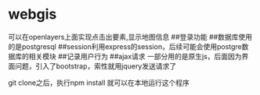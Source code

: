 # webgis
可以在openlayers上面实现点击出要素,显示地图信息
##登录功能
##数据库使用的是postgresql
##session利用express的session，后续可能会使用postgre数据库的相关模块
##记录用户行为
##ajax请求
一部分用的是原生js，后面因为界面问题，引入了bootstrap，索性就用jquery发送请求了

git clone之后，执行npm install 就可以在本地运行这个程序
